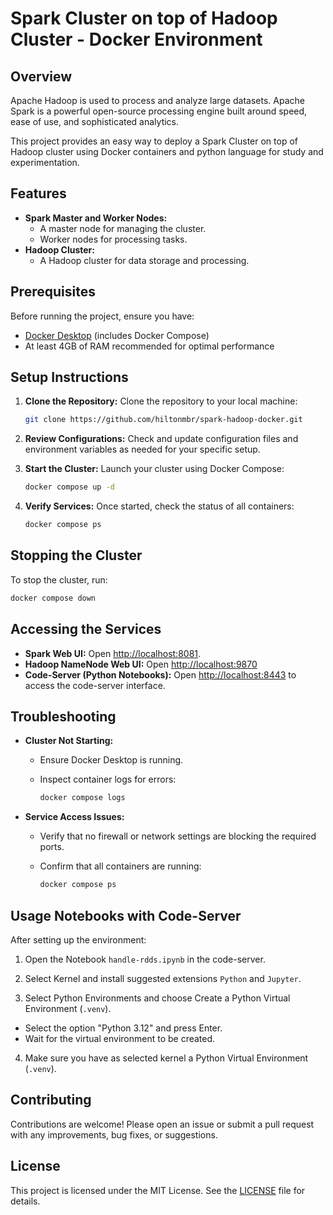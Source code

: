 # Spark Cluster on top of Hadoop Cluster - Docker Environment

## Overview

Apache Hadoop is used to process and analyze large datasets. Apache Spark is a powerful open-source processing engine built around speed, ease of use, and sophisticated analytics.

This project provides an easy way to deploy a Spark Cluster on top of Hadoop cluster using Docker containers and python language for study and experimentation.

## Features

- **Spark Master and Worker Nodes:**
  - A master node for managing the cluster.
  - Worker nodes for processing tasks.
- **Hadoop Cluster:**
  - A Hadoop cluster for data storage and processing.

## Prerequisites

Before running the project, ensure you have:

- [Docker Desktop](https://www.docker.com/products/docker-desktop) (includes Docker Compose)
- At least 4GB of RAM recommended for optimal performance

## Setup Instructions

1. **Clone the Repository:**
   Clone the repository to your local machine:

   ```bash
   git clone https://github.com/hiltonmbr/spark-hadoop-docker.git
   ```

2. **Review Configurations:**
   Check and update configuration files and environment variables as needed for your specific setup.

3. **Start the Cluster:**
   Launch your cluster using Docker Compose:

   ```bash
   docker compose up -d
   ```

4. **Verify Services:**
   Once started, check the status of all containers:

   ```bash
   docker compose ps
   ```

## Stopping the Cluster

To stop the cluster, run:

```bash
docker compose down
```

## Accessing the Services

- **Spark Web UI:** Open [http://localhost:8081](http://localhost:8081).
- **Hadoop NameNode Web UI:** Open [http://localhost:9870](http://localhost:9870)
- **Code-Server (Python Notebooks):** Open [http://localhost:8443](http://localhost:8443) to access the code-server interface.

## Troubleshooting

- **Cluster Not Starting:**

  - Ensure Docker Desktop is running.
  - Inspect container logs for errors:

    ```bash
    docker compose logs
    ```

- **Service Access Issues:**

  - Verify that no firewall or network settings are blocking the required ports.
  - Confirm that all containers are running:

    ```bash
    docker compose ps
    ```

## Usage Notebooks with Code-Server

After setting up the environment:

1. Open the Notebook `handle-rdds.ipynb` in the code-server.

2. Select Kernel and install suggested extensions `Python` and `Jupyter`.

3. Select Python Environments and choose Create a Python Virtual Environment (`.venv`).

- Select the option "Python 3.12" and press Enter.
- Wait for the virtual environment to be created.

4. Make sure you have as selected kernel a Python Virtual Environment (`.venv`).

## Contributing

Contributions are welcome! Please open an issue or submit a pull request with any improvements, bug fixes, or suggestions.

## License

This project is licensed under the MIT License. See the [LICENSE](LICENSE) file for details.
